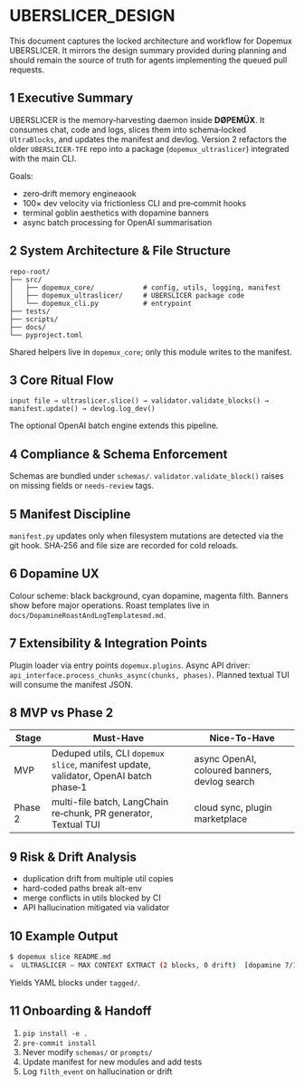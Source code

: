 # UBERSLICER_DESIGN

This document captures the locked architecture and workflow for Dopemux UBERSLICER. It mirrors the design summary provided during planning and should remain the source of truth for agents implementing the queued pull requests.

## 1  Executive Summary

UBERSLICER is the memory‑harvesting daemon inside **DØPEMÜX**. It consumes chat, code and logs, slices them into schema‑locked `UltraBlocks`, and updates the manifest and devlog. Version 2 refactors the older `UBERSLICER-TFE` repo into a package (`dopemux_ultraslicer`) integrated with the main CLI.

Goals:

* zero‑drift memory engineaook
* 100× dev velocity via frictionless CLI and pre‑commit hooks
* terminal goblin aesthetics with dopamine banners
* async batch processing for OpenAI summarisation

## 2  System Architecture & File Structure

```text
repo-root/
├── src/
│   ├── dopemux_core/            # config, utils, logging, manifest
│   ├── dopemux_ultraslicer/     # UBERSLICER package code
│   └── dopemux_cli.py           # entrypoint
├── tests/
├── scripts/
├── docs/
└── pyproject.toml
```

Shared helpers live in `dopemux_core`; only this module writes to the manifest.

## 3  Core Ritual Flow

```text
input file → ultraslicer.slice() → validator.validate_blocks() → manifest.update() → devlog.log_dev()
```

The optional OpenAI batch engine extends this pipeline.

## 4  Compliance & Schema Enforcement

Schemas are bundled under `schemas/`. `validator.validate_block()` raises on missing fields or `needs-review` tags.

## 5  Manifest Discipline

`manifest.py` updates only when filesystem mutations are detected via the git hook. SHA‑256 and file size are recorded for cold reloads.

## 6  Dopamine UX

Colour scheme: black background, cyan dopamine, magenta filth. Banners show before major operations. Roast templates live in `docs/DopamineRoastAndLogTemplatesmd.md`.

## 7  Extensibility & Integration Points

Plugin loader via entry points `dopemux.plugins`. Async API driver: `api_interface.process_chunks_async(chunks, phases)`. Planned textual TUI will consume the manifest JSON.

## 8  MVP vs Phase 2

| Stage | Must-Have | Nice-To-Have |
| ----- | --------- | ------------ |
| MVP   | Deduped utils, CLI `dopemux slice`, manifest update, validator, OpenAI batch phase‑1 | async OpenAI, coloured banners, devlog search |
| Phase 2 | multi-file batch, LangChain re‑chunk, PR generator, Textual TUI | cloud sync, plugin marketplace |

## 9  Risk & Drift Analysis

* duplication drift from multiple util copies
* hard-coded paths break alt-env
* merge conflicts in utils blocked by CI
* API hallucination mitigated via validator

## 10  Example Output

```bash
$ dopemux slice README.md
☠️  ULTRASLICER — MAX CONTEXT EXTRACT (2 blocks, 0 drift)  [dopamine 7/10]
```

Yields YAML blocks under `tagged/`.

## 11  Onboarding & Handoff

1. `pip install -e .`
2. `pre-commit install`
3. Never modify `schemas/` or `prompts/`
4. Update manifest for new modules and add tests
5. Log `filth_event` on hallucination or drift

